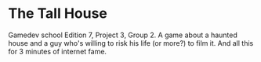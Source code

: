 # The Tall House
Gamedev school Edition 7, Project 3, Group 2. A game about a haunted house and a guy who's willing to risk his life (or more?) to film it. And all this for 3 minutes of internet fame.
